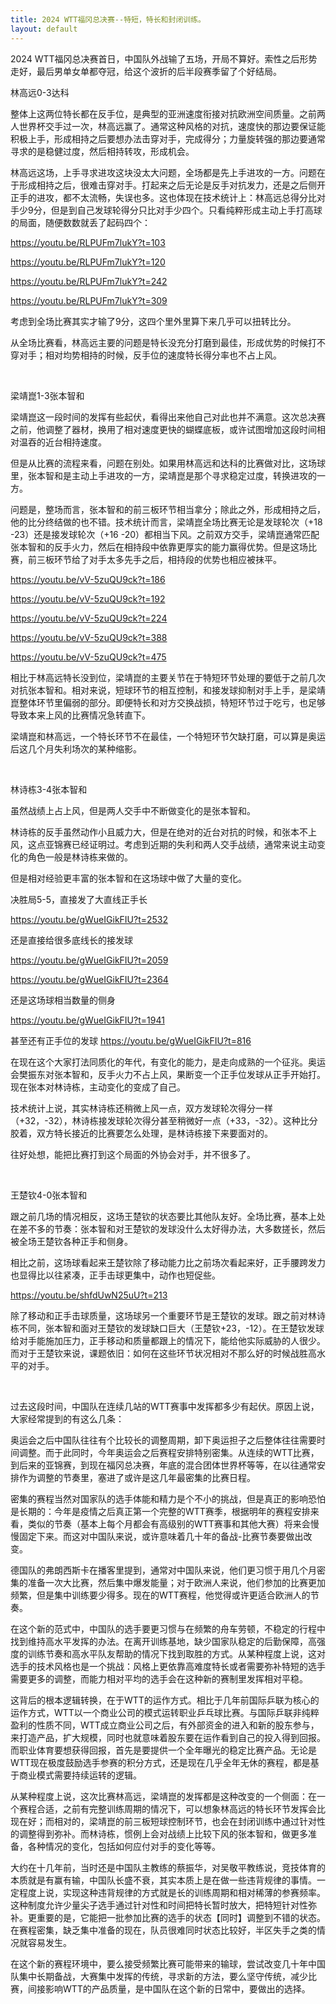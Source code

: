 ```yaml
---
title: 2024 WTT福冈总决赛--特短，特长和封闭训练。
layout: default
---
```


2024 WTT福冈总决赛首日，中国队外战输了五场，开局不算好。索性之后形势走好，最后男单女单都夺冠，给这个波折的后半段赛季留了个好结局。

林高远0-3达科

整体上这两位特长都在反手位，是典型的亚洲速度衔接对抗欧洲空间质量。之前两人世界杯交手过一次，林高远赢了。通常这种风格的对抗，速度快的那边要保证能积极上手，形成相持之后要想办法击穿对手，完成得分；力量旋转强的那边要通常寻求的是稳健过度，然后相持转攻，形成机会。

林高远这场，上手寻求进攻这块没太大问题，全场都是先上手进攻的一方。问题在于形成相持之后，很难击穿对手。打起来之后无论是反手对抗发力，还是之后侧开正手的进攻，都不太流畅，失误也多。这也体现在技术统计上：林高远总得分比对手少9分，但是到自己发球轮得分只比对手少四个。只看纯粹形成主动上手打高球的局面，随便数数就丢了起码四个：

https://youtu.be/RLPUFm7lukY?t=103

https://youtu.be/RLPUFm7lukY?t=120

https://youtu.be/RLPUFm7lukY?t=242

https://youtu.be/RLPUFm7lukY?t=309

考虑到全场比赛其实才输了9分，这四个里外里算下来几乎可以扭转比分。

从全场比赛看，林高远主要的问题是特长没充分打磨到最佳，形成优势的时候打不穿对手；相对均势相持的时候，反手位的速度特长得分率也不占上风。

<br>

梁靖崑1-3张本智和

梁靖崑这一段时间的发挥有些起伏，看得出来他自己对此也并不满意。这次总决赛之前，他调整了器材，换用了相对速度更快的蝴蝶底板，或许试图增加这段时间相对温吞的近台相持速度。

但是从比赛的流程来看，问题在别处。如果用林高远和达科的比赛做对比，这场球里，张本智和是主动上手进攻的一方，梁靖崑是那个寻求稳定过度，转换进攻的一方。

问题是，整场而言，张本智和的前三板环节相当拿分；除此之外，形成相持之后，他的比分终结做的也不错。技术统计而言，梁靖崑全场比赛无论是发球轮次（+18 -23）还是接发球轮次（+16 -20）都相当下风。之前双方交手，梁靖崑通常匹配张本智和的反手火力，然后在相持段中依靠更厚实的能力赢得优势。但是这场比赛，前三板环节给了对手太多先手之后，相持段的优势也相应被抹平。

https://youtu.be/vV-5zuQU9ck?t=186

https://youtu.be/vV-5zuQU9ck?t=192

https://youtu.be/vV-5zuQU9ck?t=224

https://youtu.be/vV-5zuQU9ck?t=388

https://youtu.be/vV-5zuQU9ck?t=475

相比于林高远特长没到位，梁靖崑的主要关节在于特短环节处理的要低于之前几次对抗张本智和。相对来说，短球环节的相互控制，和接发球抑制对手上手，是梁靖崑整体环节里偏弱的部分。即便特长和对方交换战损，特短环节过于吃亏，也足够导致本来上风的比赛情况急转直下。

梁靖崑和林高远，一个特长环节不在最佳，一个特短环节欠缺打磨，可以算是奥运后这几个月失利场次的某种缩影。

<br>

林诗栋3-4张本智和

虽然战绩上占上风，但是两人交手中不断做变化的是张本智和。

林诗栋的反手虽然动作小且威力大，但是在绝对的近台对抗的时候，和张本不上风，这点亚锦赛已经证明过。考虑到近期的失利和两人交手战绩，通常来说主动变化的角色一般是林诗栋来做的。

但是相对经验更丰富的张本智和在这场球中做了大量的变化。

决胜局5-5，直接发了大直线正手长

https://youtu.be/gWueIGikFIU?t=2532

还是直接给很多底线长的接发球

https://youtu.be/gWueIGikFIU?t=2059

https://youtu.be/gWueIGikFIU?t=2364

还是这场球相当数量的侧身

https://youtu.be/gWueIGikFIU?t=1941

甚至还有正手位的发球
https://youtu.be/gWueIGikFIU?t=816

在现在这个大家打法同质化的年代，有变化的能力，是走向成熟的一个征兆。奥运会樊振东对张本智和，反手火力不占上风，果断变一个正手位发球从正手开始打。现在张本对林诗栋，主动变化的变成了自己。

技术统计上说，其实林诗栋还稍微上风一点，双方发球轮次得分一样（+32，-32），林诗栋接发球轮次得分甚至稍微好一点（+33，-32）。这种比分胶着，双方特长接近的比赛要怎么处理，是林诗栋接下来要面对的。

往好处想，能把比赛打到这个局面的外协会对手，并不很多了。

<br>

王楚钦4-0张本智和

跟之前几场的情况相反，这场王楚钦的状态要比其他队友好。全场比赛，基本上处在差不多的节奏：张本智和对王楚钦的发球没什么太好得办法，大多数搓长，然后被全场王楚钦各种正手和侧身。

相比之前，这场球看起来王楚钦除了移动能力比之前场次看起来好，正手腰跨发力也显得比以往紧凑，正手击球更集中，动作也短促些。

https://youtu.be/shfdUwN25uU?t=213

除了移动和正手击球质量，这场球另一个重要环节是王楚钦的发球。跟之前对林诗栋不同，张本智和面对王楚钦的发球缺口巨大（王楚钦+23，-12）。在王楚钦发球给对手能施加压力，正手移动和质量都跟上的情况下，能给他实际威胁的人很少。而对于王楚钦来说，课题依旧：如何在这些环节状况相对不那么好的时候战胜高水平的对手。

<br>

过去这段时间，中国队在连续几站的WTT赛事中发挥都多少有起伏。原因上说，大家经常提到的有这么几条：

奥运会之后中国队往往有个比较长的调整周期，卸下奥运担子之后整体往往需要时间调整。而于此同时，今年奥运会之后赛程安排特别密集。从连续的WTT比赛，到后来的亚锦赛，到现在福冈总决赛，年底的混合团体世界杯等等，在以往通常安排作为调整的节奏里，塞进了或许是这几年最密集的比赛日程。

密集的赛程当然对国家队的选手体能和精力是个不小的挑战，但是真正的影响恐怕是长期的：今年是疫情之后真正第一个完整的WTT赛季，根据明年的赛程安排来看，类似的节奏（基本上每个月都会有高级别的WTT赛事和其他大赛）将来会慢慢固定下来。而这对中国队来说，或许意味着几十年的备战-比赛节奏要做出改变。

德国队的弗朗西斯卡在播客里提到，通常对中国队来说，他们更习惯于用几个月密集的准备一次大比赛，然后集中爆发能量；对于欧洲人来说，他们参加的比赛更加频繁，但是集中训练要少得多。现在的WTT赛程，他觉得或许更适合欧洲人的节奏。

在这个新的范式中，中国队的选手要更习惯与在频繁的舟车劳顿，不稳定的行程中找到维持高水平发挥的办法。在离开训练基地，缺少国家队稳定的后勤保障，高强度的训练节奏和高水平队友帮助的情况下找到取胜的方式。从某种程度上说，这对选手的技术风格也是一个挑战：风格上更依靠高难度特长或者需要弥补特短的选手需要更多的调整，而能力相对平均的选手会在这种新的赛制里发挥相对平稳。

这背后的根本逻辑转换，在于WTT的运作方式。相比于几年前国际乒联为核心的运作方式，WTT以一个商业公司的模式运转职业乒乓球比赛。与国际乒联非纯粹盈利的性质不同，WTT成立商业公司之后，有外部资金的进入和新的股东参与，来打造产品，扩大规模，同时也就意味着股东要在运作看到自己的投入得到回报。而职业体育要想获得回报，首先是要提供一个全年曝光的稳定比赛产品。无论是WTT现在极度鼓励选手参赛的积分方式，还是现在几乎全年无休的赛程，都是基于商业模式需要持续运转的逻辑。

从某种程度上说，这次比赛林高远，梁靖崑的发挥都是这种改变的一个侧面：在一个赛程合适，之前有完整训练周期的情况下，可以想象林高远的特长环节发挥会比现在好；而相对的，梁靖崑的前三板短球控制环节，也会在封闭训练中通过针对性的调整得到弥补。而林诗栋，惯例上会对战绩上比较下风的张本智和，做更多准备，各种情况的变化，包括如何应付对手的变化等等。

大约在十几年前，当时还是中国队主教练的蔡振华，对吴敬平教练说，竞技体育的本质就是有赢有输，中国队长盛不衰，其实本质上是在做一些违背规律的事情。一定程度上说，实现这种违背规律的方式就是长的训练周期和相对稀薄的参赛频率。这种制度允许少量尖子选手通过针对性和时间把特长暂时放大，把特短针对性弥补。更重要的是，它能把一批参加比赛的选手的状态【同时】调整到不错的状态。在赛程密集，缺乏集中准备的现在，队员很难同时状态比较好，半区失手之类的情况就容易发生。

在这个新的赛程环境中，要么接受频繁比赛可能带来的输球，尝试改变几十年中国队集中长期备战，大赛集中发挥的传统，寻求新的方法，要么坚守传统，减少比赛，间接影响WTT的产品质量，是中国队在这个新的日常中，要做出的选择。

